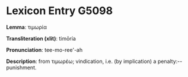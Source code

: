 # Lexicon Entry G5098

**Lemma**: τιμωρία

**Transliteration (xlit)**: timōría

**Pronunciation**: tee-mo-ree'-ah

**Description**:
from τιμωρέω; vindication, i.e. (by implication) a penalty:--punishment.
